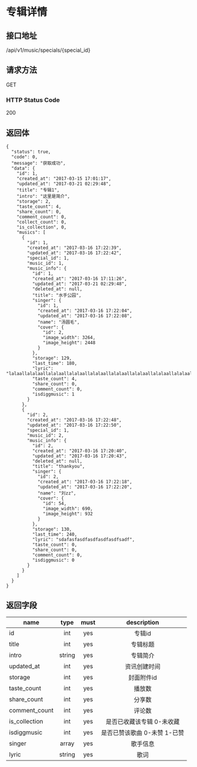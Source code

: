 # 专辑详情

## 接口地址

/api/v1/music/specials/{special_id}

## 请求方法

GET

### HTTP Status Code

200

## 返回体

```json5
{
  "status": true,
  "code": 0,
  "message": "获取成功",
  "data": {
    "id": 1,
    "created_at": "2017-03-15 17:01:17",
    "updated_at": "2017-03-21 02:29:48",
    "title": "专辑1",
    "intro": "这里是简介",
    "storage": 2,
    "taste_count": 4,
    "share_count": 0,
    "comment_count": 0,
    "collect_count": 0,
    "is_collection", 0,
    "musics": [
      {
        "id": 1,
        "created_at": "2017-03-16 17:22:39",
        "updated_at": "2017-03-16 17:22:42",
        "special_id": 1,
        "music_id": 1,
        "music_info": {
          "id": 1,
          "created_at": "2017-03-16 17:11:26",
          "updated_at": "2017-03-21 02:29:48",
          "deleted_at": null,
          "title": "水手公园",
          "singer": {
            "id": 1,
            "created_at": "2017-03-16 17:22:04",
            "updated_at": "2017-03-16 17:22:08",
            "name": "汤圆毛",
            "cover": {
              "id": 2,
              "image_width": 3264,
              "image_height": 2448
            }
          },
          "storage": 129,
          "last_time": 180,
          "lyric": "lalaallalalaallalalaallalalaallalalaallalalaallalalaallalalaallalalaallalalaallalalaallalalaallalalaallalalaallalalaallalalaallalalaallalalaallalalaallalalaallalalaallalalaallalalaallalalaallalalaallal",
          "taste_count": 4,
          "share_count": 0,
          "comment_count": 0,
          "isdiggmusic": 1
        }
      },
      {
        "id": 2,
        "created_at": "2017-03-16 17:22:48",
        "updated_at": "2017-03-16 17:22:50",
        "special_id": 1,
        "music_id": 2,
        "music_info": {
          "id": 2,
          "created_at": "2017-03-16 17:20:40",
          "updated_at": "2017-03-16 17:20:43",
          "deleted_at": null,
          "title": "thankyou",
          "singer": {
            "id": 2,
            "created_at": "2017-03-16 17:22:18",
            "updated_at": "2017-03-16 17:22:20",
            "name": "刘zz",
            "cover": {
              "id": 54,
              "image_width": 690,
              "image_height": 932
            }
          },
          "storage": 130,
          "last_time": 240,
          "lyric": "sdafasfasdfasdfasdfasdfsadf",
          "taste_count": 0,
          "share_count": 0,
          "comment_count": 0,
          "isdiggmusic": 0
        }
      }
    ]
  }
}
```
## 返回字段

| name     | type     | must     | description |
|----------|:--------:|:--------:|:--------:|
| id       | int      | yes      | 专辑id  |
| title    | int      | yes      | 专辑标题 |
| intro    | string   | yes      | 专辑简介 |
| updated_at | int    | yes      | 资讯创建时间 |
| storage  | int      | yes      | 封面附件id|
| taste_count | int   | yes      | 播放数 |
| share_count | int   | yes      | 分享数 | 
| comment_count | int | yes      | 评论数 |
| is_collection | int | yes      | 是否已收藏该专辑 0-未收藏 |
| isdiggmusic | int   | yes      | 是否已赞该歌曲 0-未赞 1-已赞 |
| singer   | array    | yes      | 歌手信息 |
| lyric    | string   | yes      | 歌词   |     
